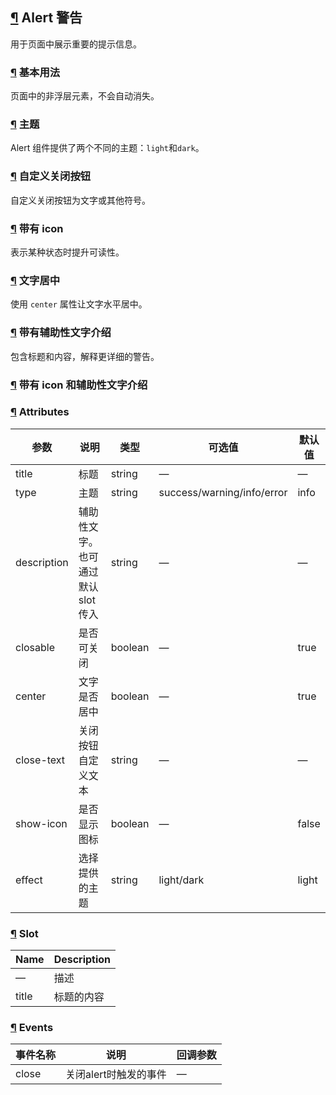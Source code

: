 ## [¶](https://element.eleme.cn/#/zh-CN/component/alert#alert-jing-gao) Alert 警告

用于页面中展示重要的提示信息。

### [¶](https://element.eleme.cn/#/zh-CN/component/alert#ji-ben-yong-fa) 基本用法

页面中的非浮层元素，不会自动消失。

### [¶](https://element.eleme.cn/#/zh-CN/component/alert#zhu-ti) 主题

Alert 组件提供了两个不同的主题：`light`和`dark`。

### [¶](https://element.eleme.cn/#/zh-CN/component/alert#zi-ding-yi-guan-bi-an-niu) 自定义关闭按钮

自定义关闭按钮为文字或其他符号。

### [¶](https://element.eleme.cn/#/zh-CN/component/alert#dai-you-icon) 带有 icon

表示某种状态时提升可读性。

### [¶](https://element.eleme.cn/#/zh-CN/component/alert#wen-zi-ju-zhong) 文字居中

使用 `center` 属性让文字水平居中。

### [¶](https://element.eleme.cn/#/zh-CN/component/alert#dai-you-fu-zhu-xing-wen-zi-jie-shao) 带有辅助性文字介绍

包含标题和内容，解释更详细的警告。

### [¶](https://element.eleme.cn/#/zh-CN/component/alert#dai-you-icon-he-fu-zhu-xing-wen-zi-jie-shao) 带有 icon 和辅助性文字介绍

### [¶](https://element.eleme.cn/#/zh-CN/component/alert#attributes) Attributes

| 参数 | 说明 | 类型 | 可选值 | 默认值 |
| --- | --- | --- | --- | --- |
| title | 标题 | string | — | — |
| type | 主题 | string | success/warning/info/error | info |
| description | 辅助性文字。也可通过默认 slot 传入 | string | — | — |
| closable | 是否可关闭 | boolean | — | true |
| center | 文字是否居中 | boolean | — | true |
| close-text | 关闭按钮自定义文本 | string | — | — |
| show-icon | 是否显示图标 | boolean | — | false |
| effect | 选择提供的主题 | string | light/dark | light |

### [¶](https://element.eleme.cn/#/zh-CN/component/alert#slot) Slot

| Name | Description |
| --- | --- |
| — | 描述 |
| title | 标题的内容 |

### [¶](https://element.eleme.cn/#/zh-CN/component/alert#events) Events

| 事件名称 | 说明 | 回调参数 |
| --- | --- | --- |
| close | 关闭alert时触发的事件 | — |
